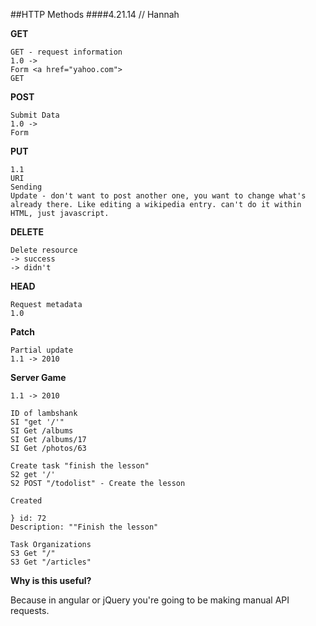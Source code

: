 ##HTTP Methods
####4.21.14 // Hannah	


**GET**	
	
	GET - request information
	1.0 -> 
	Form <a href="yahoo.com">
	GET
	
**POST**

	Submit Data
	1.0 ->
	Form
	
**PUT**

	1.1 
	URI
	Sending
	Update - don't want to post another one, you want to change what's already there. Like editing a wikipedia entry. can't do it within HTML, just javascript. 
	
**DELETE**

	Delete resource
	-> success
	-> didn't

**HEAD**

	Request metadata
	1.0

**Patch**

	Partial update
	1.1 -> 2010
	
**Server Game**

	1.1 -> 2010
	
	ID of lambshank
	SI "get '/'"
	SI Get /albums
	SI Get /albums/17
	SI Get /photos/63
	
	Create task "finish the lesson"
	S2 get '/'
	S2 POST "/todolist" - Create the lesson
	
	Created
	
	} id: 72
	Description: ""Finish the lesson"
	
	Task Organizations
	S3 Get "/"
	S3 Get "/articles"
	
	
**Why is this useful?**

Because in angular or jQuery you're going to be making manual API requests.  